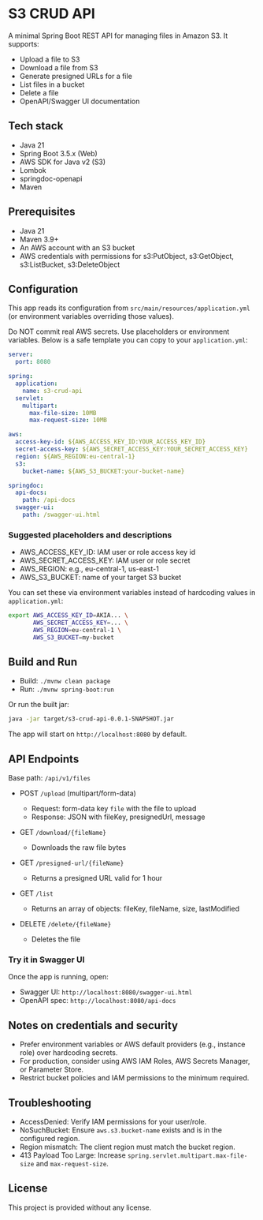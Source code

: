 # S3 CRUD API

A minimal Spring Boot REST API for managing files in Amazon S3. It supports:

- Upload a file to S3
- Download a file from S3
- Generate presigned URLs for a file
- List files in a bucket
- Delete a file
- OpenAPI/Swagger UI documentation

## Tech stack
- Java 21
- Spring Boot 3.5.x (Web)
- AWS SDK for Java v2 (S3)
- Lombok
- springdoc-openapi
- Maven

## Prerequisites
- Java 21
- Maven 3.9+
- An AWS account with an S3 bucket
- AWS credentials with permissions for s3:PutObject, s3:GetObject, s3:ListBucket, s3:DeleteObject

## Configuration
This app reads its configuration from `src/main/resources/application.yml` (or environment variables overriding those values).

Do NOT commit real AWS secrets. Use placeholders or environment variables. Below is a safe template you can copy to your `application.yml`:

```yaml
server:
  port: 8080

spring:
  application:
    name: s3-crud-api
  servlet:
    multipart:
      max-file-size: 10MB
      max-request-size: 10MB

aws:
  access-key-id: ${AWS_ACCESS_KEY_ID:YOUR_ACCESS_KEY_ID}
  secret-access-key: ${AWS_SECRET_ACCESS_KEY:YOUR_SECRET_ACCESS_KEY}
  region: ${AWS_REGION:eu-central-1}
  s3:
    bucket-name: ${AWS_S3_BUCKET:your-bucket-name}

springdoc:
  api-docs:
    path: /api-docs
  swagger-ui:
    path: /swagger-ui.html
```

### Suggested placeholders and descriptions
- AWS_ACCESS_KEY_ID: IAM user or role access key id
- AWS_SECRET_ACCESS_KEY: IAM user or role secret
- AWS_REGION: e.g., eu-central-1, us-east-1
- AWS_S3_BUCKET: name of your target S3 bucket

You can set these via environment variables instead of hardcoding values in `application.yml`:

```bash
export AWS_ACCESS_KEY_ID=AKIA... \
       AWS_SECRET_ACCESS_KEY=... \
       AWS_REGION=eu-central-1 \
       AWS_S3_BUCKET=my-bucket
```

## Build and Run

- Build: `./mvnw clean package`
- Run: `./mvnw spring-boot:run`

Or run the built jar:

```bash
java -jar target/s3-crud-api-0.0.1-SNAPSHOT.jar
```

The app will start on `http://localhost:8080` by default.

## API Endpoints
Base path: `/api/v1/files`

- POST `/upload` (multipart/form-data)
  - Request: form-data key `file` with the file to upload
  - Response: JSON with fileKey, presignedUrl, message

- GET `/download/{fileName}`
  - Downloads the raw file bytes

- GET `/presigned-url/{fileName}`
  - Returns a presigned URL valid for 1 hour

- GET `/list`
  - Returns an array of objects: fileKey, fileName, size, lastModified

- DELETE `/delete/{fileName}`
  - Deletes the file

### Try it in Swagger UI
Once the app is running, open:
- Swagger UI: `http://localhost:8080/swagger-ui.html`
- OpenAPI spec: `http://localhost:8080/api-docs`

## Notes on credentials and security
- Prefer environment variables or AWS default providers (e.g., instance role) over hardcoding secrets.
- For production, consider using AWS IAM Roles, AWS Secrets Manager, or Parameter Store.
- Restrict bucket policies and IAM permissions to the minimum required.

## Troubleshooting
- AccessDenied: Verify IAM permissions for your user/role.
- NoSuchBucket: Ensure `aws.s3.bucket-name` exists and is in the configured region.
- Region mismatch: The client region must match the bucket region.
- 413 Payload Too Large: Increase `spring.servlet.multipart.max-file-size` and `max-request-size`.

## License
This project is provided without any license.
